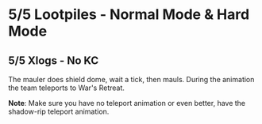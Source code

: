 # 5/5 Lootpiles - Normal Mode & Hard Mode
## 5/5 Xlogs - No KC
The mauler does shield dome, wait a tick, then mauls. During the animation the team teleports to War's Retreat.

__Note__: Make sure you have no teleport animation or even better, have the shadow-rip teleport animation. 